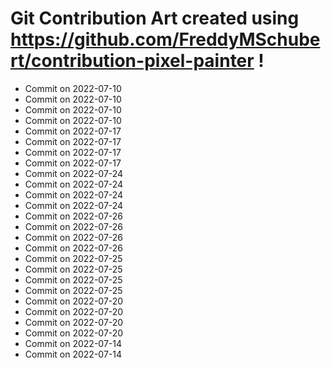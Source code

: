 # Git Contribution Art created using https://github.com/FreddyMSchubert/contribution-pixel-painter !
- Commit on 2022-07-10
- Commit on 2022-07-10
- Commit on 2022-07-10
- Commit on 2022-07-10
- Commit on 2022-07-17
- Commit on 2022-07-17
- Commit on 2022-07-17
- Commit on 2022-07-17
- Commit on 2022-07-24
- Commit on 2022-07-24
- Commit on 2022-07-24
- Commit on 2022-07-24
- Commit on 2022-07-26
- Commit on 2022-07-26
- Commit on 2022-07-26
- Commit on 2022-07-26
- Commit on 2022-07-25
- Commit on 2022-07-25
- Commit on 2022-07-25
- Commit on 2022-07-25
- Commit on 2022-07-20
- Commit on 2022-07-20
- Commit on 2022-07-20
- Commit on 2022-07-20
- Commit on 2022-07-14
- Commit on 2022-07-14
